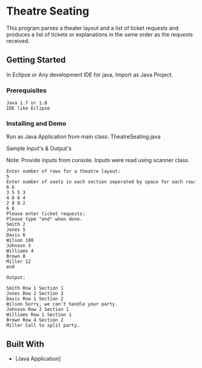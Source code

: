 # Theatre Seating 

This program parses a theater layout and a list of ticket requests and produces a list of tickets or explanations in the same order as the requests received.   

## Getting Started

In Eclipse or Any development IDE for java, Import as Java Project. 

### Prerequisites

```
Java 1.7 or 1.8
IDE like Eclipse 

```

### Installing and Demo

Run as Java Application from main class: TheatreSeating.java


Sample Input's & Output's

Note: Provide inputs from console. Inputs were read using scanner class.

```
Enter number of rows for a theatre layout:
5
Enter number of seats in each section seperated by space for each row: 
6 6
3 5 5 3
4 6 6 4
2 8 8 2
6 6
Please enter ticket requests:
Please type "end" when done.
Smith 2
Jones 5
Davis 6
Wilson 100
Johnson 3
Williams 4
Brown 8
Miller 12
end

Output:

Smith Row 1 Section 1
Jones Row 2 Section 2
Davis Row 1 Section 2
Wilson Sorry, we can't handle your party.
Johnson Row 2 Section 1
Williams Row 1 Section 1
Brown Row 4 Section 2
Miller Call to split party.

```

## Built With

* [Java Application]


